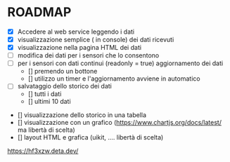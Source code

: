 # ROADMAP

  - [X] Accedere al web service leggendo i dati
  - [X] visualizzazione semplice ( in console) dei dati ricevuti
  - [X] visualizzazione nella pagina HTML dei dati
  - [ ] modifica dei dati per i sensori che lo consentono
  - [ ] per i sensori con dati continui (readonly = true) aggiornamento dei dati
    - [] premendo un bottone
    - [] utilizzo un timer e l'aggiornamento avviene in automatico
  - [ ] salvataggio dello storico dei dati 
    - [] tutti i dati
    - [] ultimi 10 dati
  - [] visualizzazione dello storico in una tabella  
  - [] visualizzazione con un grafico (https://www.chartjs.org/docs/latest/ ma libertà  di scelta)
  - [] layout HTML e grafica (uikit, .... libertà di scelta)
   
https://hf3xzw.deta.dev/